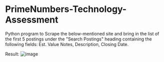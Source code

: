 # PrimeNumbers-Technology-Assessment
Python program to Scrape the below-mentioned site and bring in the list of the first 5 postings under the "Search Postings" heading containing the following fields: Est. Value Notes, Description, Closing Date.

Result:
![image](https://github.com/riyasai22/PrimeNumbers-Technology-Assessment/assets/80235375/8377a4c5-8ef3-4b56-89c4-6f27df826abf)
